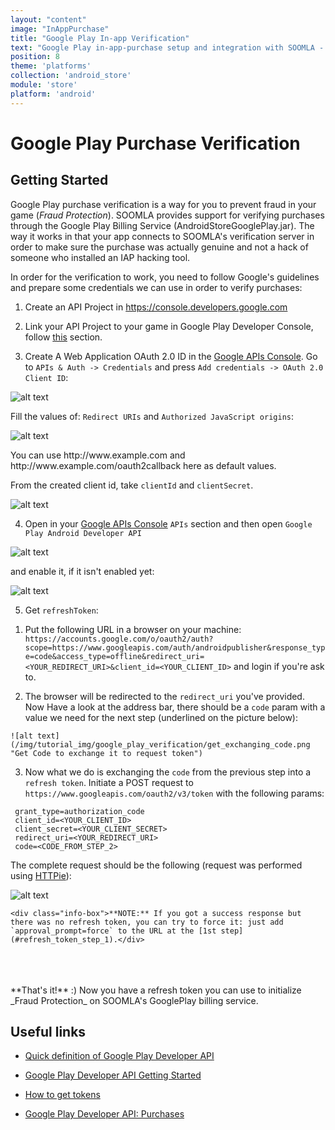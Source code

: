 ```yaml
---
layout: "content"
image: "InAppPurchase"
title: "Google Play In-app Verification"
text: "Google Play in-app-purchase setup and integration with SOOMLA - set up verification."
position: 8
theme: 'platforms'
collection: 'android_store'
module: 'store'
platform: 'android'
---
```


# Google Play Purchase Verification

## Getting Started

Google Play purchase verification is a way for you to prevent fraud in your game (_Fraud Protection_). SOOMLA provides support for verifying purchases through the Google Play Billing Service (AndroidStoreGooglePlay.jar). The way it works in that your app connects to SOOMLA's verification server in order to make sure the purchase was actually genuine and not a hack of someone who installed an IAP hacking tool.

In order for the verification to work, you need to follow Google's guidelines and prepare some credentials we can use in order to verify purchases:

1. Create an API Project in https://console.developers.google.com

2. Link your API Project to your game in Google Play Developer Console, follow [this](https://developers.google.com/android-publisher/getting_started#linking_your_api_project) section.

3. Create A Web Application OAuth 2.0 ID in the [Google APIs Console](https://console.developers.google.com). 
  Go to `APIs & Auth -> Credentials` and press `Add credentials -> OAuth 2.0 Client ID`:
   
  ![alt text](/img/tutorial_img/google_play_verification/create_oauth_client.png "Creating OAuth Client")
   
  Fill the values of: `Redirect URIs` and `Authorized JavaScript origins`:

  ![alt text](/img/tutorial_img/google_play_verification/create_web_application.png "Creating Web App")

  <div class="info-box">You can use http://www.example.com and http://www.example.com/oauth2callback here as default values.</div>  

  From the created client id, take `clientId` and `clientSecret`.

  ![alt text](/img/tutorial_img/google_play_verification/get_client_id_secret.png "Get your Client ID and Client Secret")

4. Open in your [Google APIs Console](https://console.developers.google.com) `APIs` section and then open `Google Play Android Developer API` 

  ![alt text](/img/tutorial_img/google_play_verification/find_developer_api.png "Open your APIs page")

  and enable it, if it isn't enabled yet:
  
  ![alt text](/img/tutorial_img/google_play_verification/enable_developer_api.png "Enable your Google Play Android Developer API")  
      

5. Get `refreshToken`:

  <a name="refresh_token_step_1"></a>
  
  1. Put the following URL in a browser on your machine: `https://accounts.google.com/o/oauth2/auth?scope=https://www.googleapis.com/auth/androidpublisher&response_type=code&access_type=offline&redirect_uri=<YOUR_REDIRECT_URI>&client_id=<YOUR_CLIENT_ID>`
  and login if you're ask to.

  2. The browser will be redirected to the `redirect_uri` you've provided. Now Have a look at the address bar, there should be a `code` param
    with a value we need for the next step (underlined on the picture below):
    
    ![alt text](/img/tutorial_img/google_play_verification/get_exchanging_code.png "Get Code to exchange it to request token")

  3. Now what we do is exchanging the `code` from the previous step into a `refresh token`. Initiate a POST request to `https://www.googleapis.com/oauth2/v3/token`
  with the following params:
   ```
    grant_type=authorization_code
    client_id=<YOUR_CLIENT_ID>
    client_secret=<YOUR_CLIENT_SECRET>
    redirect_uri=<YOUR_REDIRECT_URI>
    code=<CODE_FROM_STEP_2>
   ```
   
   The complete request should be the following (request was performed using [HTTPie](https://github.com/jkbrzt/httpie)):
   
   ![alt text](/img/tutorial_img/google_play_verification/get_refresh_token.png "Get Refresh Token")

    <div class="info-box">**NOTE:** If you got a success response but there was no refresh token, you can try to force it: just add `approval_prompt=force` to the URL at the [1st step](#refresh_token_step_1).</div>   

<br>
<br>
<br>
**That's it!** :) Now you have a refresh token you can use to initialize _Fraud Protection_ on SOOMLA's GooglePlay billing service.

## Useful links

- [Quick definition of Google Play Developer API](http://developer.android.com/google/play/developer-api.html#subscriptions_api_overview)

- [Google Play Developer API Getting Started](https://developers.google.com/android-publisher/getting_started)

- [How to get tokens](https://developers.google.com/identity/protocols/OAuth2WebServer)

- [Google Play Developer API: Purchases](https://developers.google.com/android-publisher/api-ref/purchases/products)
